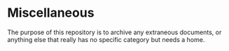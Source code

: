# Miscellaneous
The purpose of this repository is to archive any extraneous documents, or anything else that really has no specific category but needs a home.
